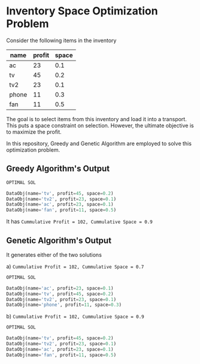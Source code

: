 # Inventory Space Optimization Problem

Consider the following items in the inventory

| name| profit | space |
| --  | ------ | ----- |
| ac  |   23   |  0.1  |
| tv  |   45   |  0.2  |
| tv2 |   23   |  0.1  |
|phone|   11   |  0.3  |
| fan |   11   |  0.5  |

The goal is to select items from this inventory and load it into a transport.
This puts a space constraint on selection. However, the ultimate objective is to maximize the profit.

In this repository, Greedy and Genetic Algorithm are employed to solve this optimization problem. 

## Greedy Algorithm's Output

``` python
OPTIMAL SOL

DataObj(name='tv', profit=45, space=0.2)
DataObj(name='tv2', profit=23, space=0.1)
DataObj(name='ac', profit=23, space=0.1)
DataObj(name='fan', profit=11, space=0.5)
```
It has `Cummulative Profit = 102, Cummulative Space = 0.9`

## Genetic Algorithm's Output 

It generates either of the two solutions

a) `Cummulative Profit = 102, Cummulative Space = 0.7`

``` python
OPTIMAL SOL

DataObj(name='ac', profit=23, space=0.1)
DataObj(name='tv', profit=45, space=0.2)
DataObj(name='tv2', profit=23, space=0.1)
DataObj(name='phone', profit=11, space=0.3)
```

b) `Cummulative Profit = 102, Cummulative Space = 0.9`

``` python
OPTIMAL SOL

DataObj(name='tv', profit=45, space=0.2)
DataObj(name='tv2', profit=23, space=0.1)
DataObj(name='ac', profit=23, space=0.1)
DataObj(name='fan', profit=11, space=0.5)
```
